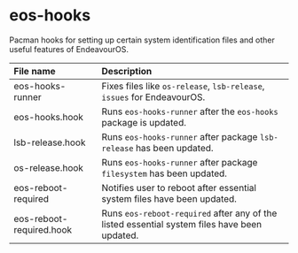 # eos-hooks

Pacman hooks for setting up certain system identification files and other useful features of EndeavourOS.

File name | Description
:--- | :---
eos-hooks-runner | Fixes files like `os-release`, `lsb-release`, `issues` for EndeavourOS.
eos-hooks.hook | Runs `eos-hooks-runner` after the `eos-hooks` package is updated.
lsb-release.hook | Runs `eos-hooks-runner` after package `lsb-release` has been updated.
os-release.hook | Runs `eos-hooks-runner` after package `filesystem` has been updated.
eos-reboot-required | Notifies user to reboot after essential system files have been updated.
eos-reboot-required.hook | Runs `eos-reboot-required` after any of the listed essential system files have been updated.
